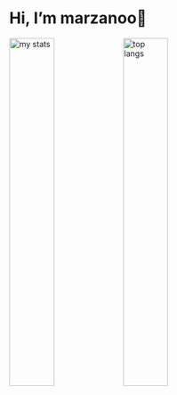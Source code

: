 # Hi, I’m marzanoo👋
<img alt="my stats" align="left" width="40%" src="https://github-readme-stats.vercel.app/api?username=marzanoo&show_icons=true"/>
<img alt="top langs" align="left" width="40%" src="https://github-readme-stats.vercel.app/api/top-langs/?username=marzanoo&layout-compact"/>

